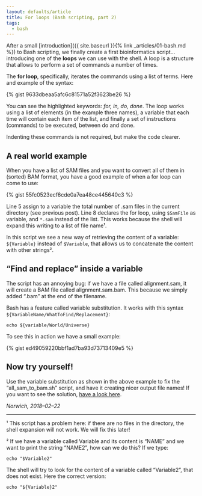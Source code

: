 ```yaml
---
layout: defaults/article
title: For loops (Bash scripting, part 2)
tags:
  - bash
---
```



After a small [introduction]({{ site.baseurl }}{% link _articles/01-bash.md %}) to Bash scripting,
we finally create a first bioinformatics script…
introducing one of the **loops** we can use with the shell.
A loop is a structure that allows to perform a set of commands a number of times.

The **for loop**, specifically, iterates the commands using a list of terms. Here and example of the syntax:

{% gist 9633dbeaa5afc6c81571a52f3623be26 %}

You can see the highlighted keywords: _for, in, do, done_.
The loop works using a list of elements (in the example three names),
a variable that each time will contain each item of the list, and finally a set
of instructions (commands) to be executed, between do and done.

Indenting these commands is not required, but make the code clearer.

## A real world example
When you have a list of SAM files and you want to convert all of them in (sorted)
BAM format, you have a good example of when a for loop can come to use:

{% gist 55fc0523ecf6cde0a7ea48ce445640c3 %}

Line 5 assign to a variable the total number of .sam files in the current directory (see previous post).
Line 8 declares the for loop, using `$SamFile` as variable, and `*.sam` instead of the list.
This works because the shell will expand this writing to a list of file name¹.

In this script we see a new way of retrieving the content of a variable: `${Variable}` instead of `$Variable`,
that allows us to concatenate the content with other strings².

## “Find and replace” inside a variable
The script has an annoying bug: if we have a file called alignment.sam,
it will create a BAM file called alignment.sam.bam.
This because we simply added “.bam” at the end of the filename.

Bash has a feature called variable substitution. It works with this syntax `${VariableName/WhatToFind/Replacement}`:

```variable='Hello World!'
echo ${variable/World/Universe}
```

To see this in action we have a small example:

{% gist ed49059220bbf1ad7ba93d73713409e5 %}

## Now try yourself!

Use the variable substitution as shown in the above example to fix the “all_sam_to_bam.sh” script,
and have it creating nicer output file names!
If you want to see the solution, [have a look here](https://gist.github.com/telatin/e82050c1d1831281beb40ef70886c222).

_Norwich, 2018–02–22_

---

¹ This script has a problem here: if there are no files in the directory, the shell expansion will not work. We will fix this later!

² If we have a variable called Variable and its content is “NAME” and we want to print the string “NAME2”, how can we do this? If we type:
```
echo "$Variable2"
```
The shell will try to look for the content of a variable called “Variable2”, that does not exist. Here the correct version:
```
echo "${Variable}2"
```
